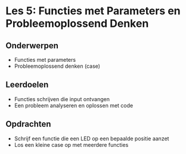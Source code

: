 # Les 5: Functies met Parameters en Probleemoplossend Denken

## Onderwerpen

- Functies met parameters
- Probleemoplossend denken (case)

## Leerdoelen

- Functies schrijven die input ontvangen
- Een probleem analyseren en oplossen met code

## Opdrachten

- Schrijf een functie die een LED op een bepaalde positie aanzet
- Los een kleine case op met meerdere functies
